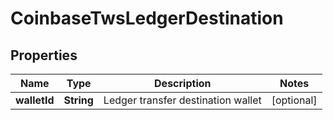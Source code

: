 
# CoinbaseTwsLedgerDestination

## Properties
Name | Type | Description | Notes
------------ | ------------- | ------------- | -------------
**walletId** | **String** | Ledger transfer destination wallet |  [optional]



